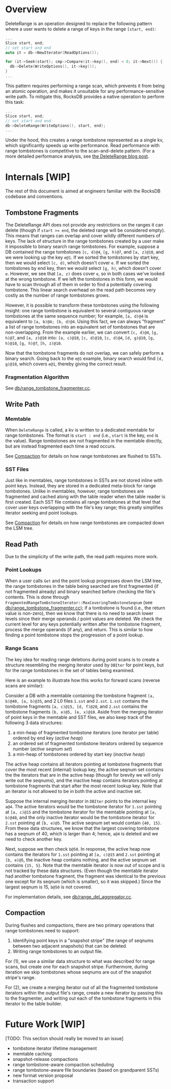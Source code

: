 # Overview

DeleteRange is an operation designed to replace the following pattern where a user wants to delete a range of keys in the range `[start, end)`:

```c++
...
Slice start, end;
// set start and end
auto it = db->NewIterator(ReadOptions());

for (it->Seek(start); cmp->Compare(it->key(), end) < 0; it->Next()) {
  db->Delete(WriteOptions(), it->key());
}
...
```
 
This pattern requires performing a range scan, which prevents it from being an atomic operation, and makes it unsuitable for any performance-sensitive write path. To mitigate this, RocksDB provides a native operation to perform this task:
```c++
...
Slice start, end;
// set start and end
db->DeleteRange(WriteOptions(), start, end);
...
```

Under the hood, this creates a range tombstone represented as a single kv, which significantly speeds up write performance. Read performance with range tombstones is competitive to the scan-and-delete pattern. (For a more detailed performance analysis, see [the DeleteRange blog post](https://rocksdb.org/blog/2018/11/21/delete-range.html).

# Internals [WIP]

The rest of this document is aimed at engineers familiar with the RocksDB codebase and conventions.

## Tombstone Fragments

The DeleteRange API does not provide any restrictions on the ranges it can delete (though if `start >= end`, the deleted range will be considered empty). This means that ranges can overlap and cover wildly different numbers of keys. The lack of structure in the range tombstones created by a user make it impossible to binary search range tombstones. For example, suppose a DB contained the range tombstones `[c, d)@4`, `[g, h)@7`, and `[a, z)@10`, and we were looking up the key `e@1`. If we sorted the tombstones by start key, then we would select `[c, d)`, which doesn't cover `e`. If we sorted the tombstones by end key, then we would select `[g, h)`, which doesn't cover `e`. However, we see that `[a, z)` does cover `e`, so in both cases we've looked at the wrong tombstone. If we left the tombstones in this form, we would have to scan through all of them in order to find a potentially covering tombstone. This linear search overhead on the read path becomes very costly as the number of range tombstones grows.

However, it is possible to transform these tombstones using the following insight: one range tombstone is equivalent to several contiguous range tombstones at the same sequence number; for example, `[a, d)@4` is equivalent to `[a, b)@4; [b, d)@4`. Using this fact, we can always "fragment" a list of range tombstones into an equivalent set of tombstones that are non-overlapping. From the example earlier, we can convert `[c, d)@4`, `[g, h)@7`, and `[a, z)@10` into: `[a, c)@10`, `[c, d)@10`, `[c, d)@4`, `[d, g)@10`, `[g, h)@10`, `[g, h)@7`, `[h, z)@10`.

Now that the tombstone fragments do not overlap, we can safely perform a binary search. Going back to the `e@1` example, binary search would find `[d, g)@10`, which covers `e@1`, thereby giving the correct result.

### Fragmentation Algorithm

See [db/range_tombstone_fragmenter.cc](https://github.com/facebook/rocksdb/blob/master/db/range_tombstone_fragmenter.cc).

## Write Path

### Memtable

When `DeleteRange` is called, a kv is written to a dedicated memtable for range tombstones. The format is `start : end` (i.e., `start` is the key, `end` is the value). Range tombstones are not fragmented in the memtable directly, but are instead fragmented each time a read occurs.

See [Compaction](#compaction) for details on how range tombstones are flushed to SSTs.

### SST Files

Just like in memtables, range tombstones in SSTs are not stored inline with point keys. Instead, they are stored in a dedicated meta-block for range tombstones. Unlike in memtables, however, range tombstones are fragmented and cached along with the table reader when the table reader is first created. Each SST file contains all range tombstones at that level that cover user keys overlapping with the file's key range; this greatly simplifies iterator seeking and point lookups.

See [Compaction](#compaction) for details on how range tombstones are compacted down the LSM tree.

## Read Path

Due to the simplicity of the write path, the read path requires more work.

### Point Lookups

When a user calls `Get` and the point lookup progresses down the LSM tree, the range tombstones in the table being searched are first fragmented (if not fragmented already) and binary searched before checking the file's contents. This is done through `FragmentedRangeTombstoneIterator::MaxCoveringTombstoneSeqnum` (see [db/range_tombstone_fragmenter.cc](https://github.com/facebook/rocksdb/blob/master/db/range_tombstone_fragmenter.cc)); if a tombstone is found (i.e., the return value is non-zero), then we know that there is no need to search lower levels since their merge operands / point values are deleted. We check the current level for any keys potentially written after the tombstone fragment, process the merge operands (if any), and return. This is similar to how finding a point tombstone stops the progression of a point lookup.

### Range Scans

The key idea for reading range deletions during point scans is to create a structure resembling the merging iterator used by `DBIter` for point keys, but for the range tombstones in the set of tables being examined.

Here is an example to illustrate how this works for forward scans (reverse scans are similar):

Consider a DB with a memtable containing the tombstone fragment `[a, b)@40, [a, b)@35`, and 2 L0 files `1.sst` and `2.sst`. `1.sst` contains the tombstone fragments `[a, c)@15, [d, f)@20`, and `2.sst` contains the tombstone fragments `[b, e)@5, [e, x)@10`. Aside from the merging iterator of point keys in the memtable and SST files, we also keep track of the following 3 data structures:
1. a min-heap of fragmented tombstone iterators (one iterator per table) ordered by end key (*active heap*)
2. an ordered set of fragmented tombstone iterators ordered by sequence number (*active seqnum set*)
3. a min-heap of tombstones ordered by start key (*inactive heap*)

The active heap contains all iterators pointing at tombstone fragments that cover the most recent (internal) lookup key, the active seqnum set contains the the iterators that are in the active heap (though for brevity we will only write out the seqnums), and the inactive heap contains iterators pointing at tombstone fragments that start after the most recent lookup key. Note that an iterator is not allowed to be in both the active and inactive set.

Suppose the internal merging iterator in `DBIter` points to the internal key `a@4`. The active iterators would be the tombstone iterator for `1.sst` pointing at `[a, c)@15` and the tombstone iterator for the memtable pointing at `[a, b)@40`, and the only inactive iterator would be the tombstone iterator for `2.sst` pointing at `[b, e)@5`. The active seqnum set would contain `{40, 15}`. From these data structures, we know that the largest covering tombstone has a seqnum of 40, which is larger than 4; hence, `a@4` is deleted and we need to check another key.

Next, suppose we then check `b@50`. In response, the active heap now contains the iterators for `1.sst` pointing at `[a, c)@15` and `2.sst` pointing at `[b, e)@5`, the inactive heap contains nothing, and the active seqnum set contains `{15, 5}`. Note that the memtable iterator is now out of scope and is not tracked by these data structures. (Even though the memtable iterator had another tombstone fragment, the fragment was identical to the previous one except for its seqnum (which is smaller), so it was skipped.) Since the largest seqnum is 15, `b@50` is not covered.

For implementation details, see [db/range_del_aggregator.cc](https://github.com/facebook/rocksdb/blob/master/db/range_del_aggregator.cc).

## Compaction

During flushes and compactions, there are two primary operations that range tombstones need to support:
1. Identifying point keys in a "snapshot stripe" (the range of seqnums between two adjacent snapshots) that can be deleted.
2. Writing range tombstones to an output file.

For (1), we use a similar data structure to what was described for range scans, but create one for each snapshot stripe. Furthermore, during iteration we skip tombstones whose seqnums are out of the snapshot stripe's range.

For (2), we create a merging iterator out of all the fragmented tombstone iterators within the output file's range, create a new iterator by passing this to the fragmenter, and writing out each of the tombstone fragments in this iterator to the table builder.

# Future Work [WIP]
[TODO: This section should really be moved to an issue]

- tombstone iterator lifetime management
- memtable caching
- snapshot-release compactions
- range tombstone-aware compaction scheduling
- range tombstone-aware file boundaries (based on grandparent SSTs)
- new format version proposal
- transaction support